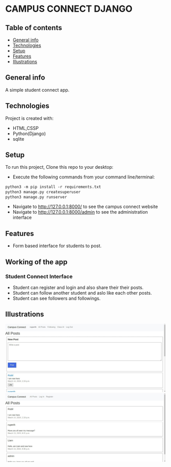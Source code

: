 # CAMPUS CONNECT DJANGO

## Table of contents
* [General info](#general-info)
* [Technologies](#technologies)
* [Setup](#setup)
* [Features](#features)
* [Illustrations](#illustrations)

## General info
A simple student connect app.

## Technologies
Project is created with:
* HTML,CSSP
* Python(Django)
* sqlite

## Setup
To run this project, Clone this repo to your desktop:
- Execute the following commands from your command line/terminal:
```
python3 -m pip install -r requirements.txt
python3 manage.py createsuperuser
python3 manage.py runserver
```
- Navigate to http://127.0.0.1:8000/ to see the campus connect website
- Navigate to http://127.0.0.1:8000/admin to see the administration interface

## Features
- Form based interface for students to post.

## Working of the app
### Student Connect Interface
- Student can register and login and also share their their posts.
- Student can follow another student and aslo like each other posts.
- Student can see followers and followings.


## Illustrations
![Alt text](/pics/cc1.png?raw=true)
![Alt text](/pics/cc2.png?raw=true)

